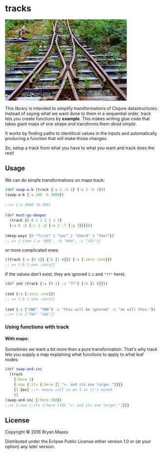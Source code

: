 # tracks

![Converging Tracks](https://raw.githubusercontent.com/escherize/tracks/master/tracks.jpg)

This library is intended to simplify transformations of Clojure datastructures. Instead of saying what we want done to them in a sequential order, track lets you create functions by __example__.  This makes writing glue code that takes giant maps of one shape and transforms them *dead simple*.

It works by finding paths to identitical values in the inputs and automatically producing a function that will make those changes.

So, setup a track from what you have to what you want and track does the rest!

## Usage

We can do simple transformations on maps track:

``` clojure
(def swap-a-b (track {:a 1 :b 2} {:a 2 :b 1}))
(swap-a-b {:a 100 :b 3000})

;;=> {:a 3000 :b 100}

(def must-go-deeper
  (track {0 0 1 1 2 2 3 3}
  {:a 0 :b {:c 1 :d {:e 2 :f {:g 3}}}}))

(deep-ways {0 "first" 1 "sec" 2 "therd" 3 "feor"})
;; => {:item {:a "BBB", :b "HHH", :c "SSS"}}
```

or more complicated ones:

``` clojure
((track {:a [0 1]} {:b [1 0]}) {:a [:zero :one]})
;; => {:b [:one :zero]}
```

If the values don't exist, they are ignored (`:z` and `"??"` here).

``` clojure
(def zed (track {:a [0 1] :z "??"} {:b [1 0]}))

(zed {:a [:zero :one]})
;; => {:b [:one :zero]}

(zed {:a ["ONE" "TWO"] :z "this will be ignored" :c "as will this."})
;;=> {:b ["TWO" "ONE"]}

```

### Using functions with track
#### With maps:
Sometimes we want a bit more than a pure transformation.  That's why track lets you supply a map explaining what functions to apply to what leaf nodes.

``` clojure
(def swap-and-inc
  (track
    {:here 1}
    {:now {:its {:here [1 "<- and its one larger."]}}}
    {1 inc} ;;<- means call in on 1 as it's moved.
    ))
(swap-and-inc {:here 100})
;;=> {:now {:its {:here [101 "<- and its one larger."]}}}

```


## License

Copyright © 2016 Bryan Maass

Distributed under the Eclipse Public License either version 1.0 or (at
your option) any later version.
